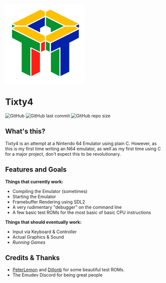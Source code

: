 ![Tixty4](./Tixty4.png)

# Tixty4

![GitHub](https://img.shields.io/github/license/Hacktix/Tixty4?style=for-the-badge)
![GitHub last commit](https://img.shields.io/github/last-commit/Hacktix/Tixty4?style=for-the-badge)
![GitHub repo size](https://img.shields.io/github/repo-size/Hacktix/Tixty4?style=for-the-badge)

## What's this?

Tixty4 is an attempt at a Nintendo 64 Emulator using plain C. However, as this is my first time writing an N64 emulator, as well as my first time using C for a major project, don't expect this to be revolutionary.

## Features and Goals

**Things that currently work:**

- Compiling the Emulator (sometimes)
- Starting the Emulator
- Framebuffer Rendering using SDL2
- A very rudimentary "debugger" on the command line
- A few basic test ROMs for the most basic of basic CPU instructions

**Things that should eventually work:**

- Input via Keyboard & Controller
- Actual Graphics & Sound
- *Running Games*

## Credits & Thanks

- [PeterLemon](https://github.com/peterlemon/) and [Dillonb](https://github.com/Dillonb) for some beautiful test ROMs.
- The Emudev Discord for being great people